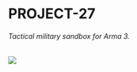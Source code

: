 # PROJECT-27
######  Tactical military sandbox for Arma 3.
![](https://user-images.githubusercontent.com/52146881/80494338-ebfe2080-89a9-11ea-95f3-9451a8b7c92d.png)
